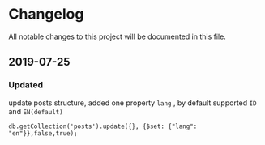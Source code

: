 # Changelog
All notable changes to this project will be documented in this file.

## 2019-07-25
### Updated
update posts structure, added one property `lang` , by default supported `ID` and `EN(default)`
```
db.getCollection('posts').update({}, {$set: {"lang": "en"}},false,true);
```